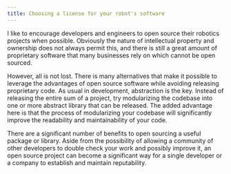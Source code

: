 ```yaml
---
title: Choosing a license for your robot's software
---
```


I like to encourage developers and engineers to open source their robotics projects when possible. Obviously the nature of intellectual property and ownership does not always permit this, and there is still a great amount of proprietary software that many businesses rely on which cannot be open sourced.

However, all is not lost. There is many alternatives that make it possible to leverage the advantages of open source software while avoiding releasing proprietary code. As usual in development, abstraction is the key. Instead of releasing the entire sum of a project, try modularizing the codebase into one or more abstract library that can be released. The added advantage here is that the process of modularizing your codebase will significantly improve the readability and maintainability of your code.

There are a significant number of benefits to open sourcing a useful package or library. Aside from the possibility of allowing a community of other developers to double check your work and possibly improve it, an open source project can become a significant way for a single developer or a company to establish and maintain reputability.
